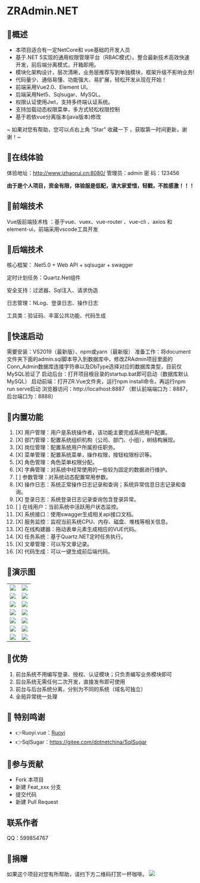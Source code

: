 # ZRAdmin.NET

## 🍟概述
* 本项目适合有一定NetCore和 vue基础的开发人员
* 基于.NET 5实现的通用权限管理平台（RBAC模式）。整合最新技术高效快速开发，前后端分离模式，开箱即用。
* 模块化架构设计，层次清晰，业务层推荐写到单独模块，框架升级不影响业务!
* 代码量少、通俗易懂、功能强大、易扩展，轻松开发从现在开始！
* 前端采用Vue2.0、Element UI。
* 后端采用Net5、Sqlsugar、MySQL。
* 权限认证使用Jwt，支持多终端认证系统。
* 支持加载动态权限菜单，多方式轻松权限控制
* 基于若依vue分离版本(java版本)修改

~ 如果对您有帮助，您可以点右上角 “Star” 收藏一下 ，获取第一时间更新，谢谢！~

## 🍿在线体验
体验地址：http://www.izhaorui.cn:8080/
管理员：admin
密  码：123456

**由于是个人项目，资金有限，体验服是低配，请大家爱惜，轻戳，不胜感激！！！**

## 🥼前端技术
Vue版前端技术栈 ：基于vue、vuex、vue-router 、vue-cli 、axios 和 element-ui，前端采用vscode工具开发

## 🥼后端技术
核心框架：.Net5.0 + Web API + sqlsugar + swagger

定时计划任务：Quartz.Net组件

安全支持：过滤器、Sql注入、请求伪造

日志管理：NLog、登录日志、操作日志

工具类：验证码、丰富公共功能、代码生成

## 🍄快速启动
需要安装：VS2019（最新版）、npm或yarn（最新版）
准备工作：将document文件夹下面的admin.sql脚本导入到数据库中，修改ZRAdmin项目里面的Conn_Admin数据库连接字符串以及DbType选择对应的数据库类型，目前仅MySQL验证了
启动后台：打开项目根目录的startup.bat即可启动（数据库默认MySQL）
启动前端：打开ZR.Vue文件夹，运行npm install命令，再运行npm run serve启动
浏览器访问：http://localhost:8887 （默认前端端口为：8887，后台端口为：8888）


## 🍖内置功能

1. [X] 用户管理：用户是系统操作者，该功能主要完成系统用户配置。
2. [X] 部门管理：配置系统组织机构（公司、部门、小组），树结构展现。
3. [X] 岗位管理：配置系统用户所属担任职务。
4. [X] 菜单管理：配置系统菜单，操作权限，按钮权限标识等。
5. [X] 角色管理：角色菜单权限分配。
6. [X] 字典管理：对系统中经常使用的一些较为固定的数据进行维护。
7. [ ] 参数管理：对系统动态配置常用参数。
8. [X] 操作日志：系统正常操作日志记录和查询；系统异常信息日志记录和查询。
9. [X] 登录日志：系统登录日志记录查询包含登录异常。
10. [ ] 在线用户：当前系统中活跃用户状态监控。
11. [X] 系统接口：使用swagger生成相关api接口文档。
12. [X] 服务监控：监视当前系统CPU、内存、磁盘、堆栈等相关信息。
13. [X] 在线构建器：拖动表单元素生成相应的VUE代码。
14. [X] 任务系统：基于Quartz.NET定时任务执行。
15. [X] 文章管理：可以写文章记录。
16. [X] 代码生成：可以一键生成前后端代码。

## 🍎演示图

<table>
    <tr>
        <td><img src="https://www.izhaorui.cn/images/zradmin/1.png"/></td>
        <td><img src="https://www.izhaorui.cn/images/zradmin/2.png"/></td>
    </tr>
    <tr>
        <td><img src="https://www.izhaorui.cn/images/zradmin/3.png"/></td>
        <td><img src="https://www.izhaorui.cn/images/zradmin/4.png"/></td>
    </tr>
    <tr>
        <td><img src="https://www.izhaorui.cn/images/zradmin/5.png"/></td>
        <td><img src="https://www.izhaorui.cn/images/zradmin/6.png"/></td>
    </tr>
	<tr>
        <td><img src="https://www.izhaorui.cn/images/zradmin/7.png"/></td>
        <td><img src="https://www.izhaorui.cn/images/zradmin/8.png"/></td>
    </tr>	
	<tr>
        <td><img src="https://www.izhaorui.cn/images/zradmin/9.png"/></td>
        <td><img src="https://www.izhaorui.cn/images/zradmin/10.png"/></td>
    </tr>
	<tr>
        <td><img src="https://www.izhaorui.cn/images/zradmin/11.png"/></td>
        <td><img src="https://www.izhaorui.cn/images/zradmin/12.png"/></td>
    </tr>
	<tr>
        <td><img src="https://www.izhaorui.cn/images/zradmin/13.png"/></td>
        <td><img src="https://www.izhaorui.cn/images/zradmin/14.png"/></td>
    </tr>
</table>

## 🎉优势

1. 前台系统不用编写登录、授权、认证模块；只负责编写业务模块即可
2. 后台系统无需任何二次开发，直接发布即可使用
3. 前台与后台系统分离，分别为不同的系统（域名可独立）
4. 全局异常统一处理

## 💐 特别鸣谢
- 👉Ruoyi.vue：[Ruoyi](http://www.ruoyi.vip/)
- 👉SqlSugar：https://gitee.com/dotnetchina/SqlSugar

## 🍻参与贡献
- Fork 本项目
- 新建 Feat_xxx 分支
- 提交代码
- 新建 Pull Request

## 联系作者
QQ：599854767

## 🎀捐赠
如果这个项目对您有所帮助，请扫下方二维码打赏一杯咖啡。
<img src="https://www.izhaorui.cn/static/pay.jpg"/>